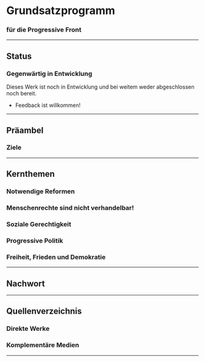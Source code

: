 #	Grundsatzprogramm
###	für die Progressive Front

---

##	Status
###	
###	Gegenwärtig in Entwicklung
Dieses Werk ist noch in Entwicklung und bei weitem weder abgeschlossen noch bereit.
-	Feedback ist willkommen!

---

##	Präambel

###	Ziele

---

##	Kernthemen

###	Notwendige Reformen

###	Menschenrechte sind nicht verhandelbar!

###	Soziale Gerechtigkeit

###	Progressive Politik

###	Freiheit, Frieden und Demokratie

---

##	Nachwort

---

##	Quellenverzeichnis

###	Direkte Werke

###	Komplementäre Medien

---
